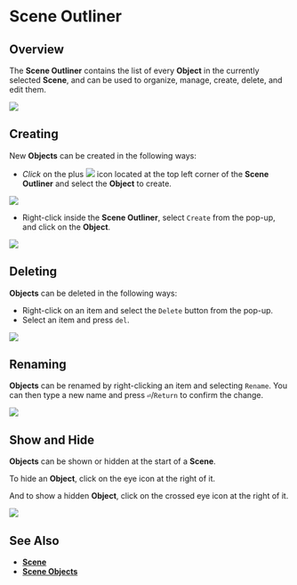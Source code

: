 # Scene Outliner

## Overview

The **Scene Outliner** contains the list of every **Object** in the currently selected **Scene**, and can be used to organize, manage, create, delete, and edit them.

![](../.gitbook/assets/scene-outliner.png)

## Creating

New **Objects** can be created in the following ways:

* _Click_ on the plus ![](../.gitbook/assets/plusIcon%20%284%29%20%284%29%20%284%29%20%284%29%20%284%29%20%284%29%20%284%29%20%284%29%20%2846%29.PNG) icon located at the top left corner of the **Scene Outliner** and select the **Object** to create.

![](../.gitbook/assets/scene-outliner-create-add-icon.png)

* Right-click inside the **Scene Outliner**, select `Create` from the pop-up, and click on the **Object**.

![](../.gitbook/assets/scene-outliner-create-right-click.png)

## Deleting

**Objects** can be deleted in the following ways:

* Right-click on an item and select the `Delete` button from the pop-up.
* Select an item and press `del`.

![](../.gitbook/assets/scene-outliner-delete-obj.png)

## Renaming

**Objects** can be renamed by right-clicking an item and selecting `Rename`. You can then type a new name and press **`⏎`**/`Return` to confirm the change.

![](../.gitbook/assets/scene-outliner-rename.png)

## Show and Hide

**Objects** can be shown or hidden at the start of a **Scene**.

To hide an **Object**, click on the eye icon at the right of it.

And to show a hidden **Object**, click on the crossed eye icon at the right of it.

![](../.gitbook/assets/show-and-hide-objects.gif)

## See Also

* [**Scene**](../getting-started/project-objects/scene.md)
* [**Scene Objects**](../getting-started/scene-objects/)

